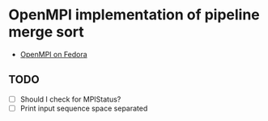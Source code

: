 # OpenMPI implementation of pipeline merge sort

- [OpenMPI on Fedora](https://brandonrozek.com/blog/openmpi-fedora/)

## TODO

- [ ] Should I check for MPIStatus?
- [ ] Print input sequence space separated
